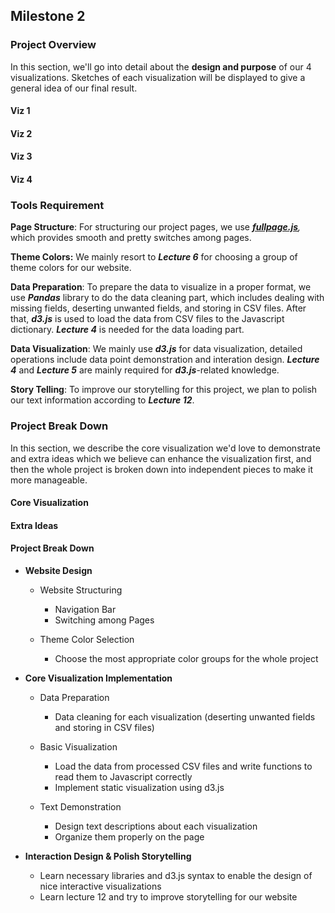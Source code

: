 ## Milestone 2

### Project Overview

In this section, we'll go into detail about the **design and purpose** of our 4 visualizations. Sketches of each visualization will be displayed to give a general idea of our final result.

#### Viz 1

#### Viz 2

#### Viz 3

#### Viz 4

### Tools Requirement

**Page Structure**: For structuring our project pages, we use _[**fullpage.js**](https://alvarotrigo.com/fullPage/),_ which provides smooth and pretty switches among pages.

**Theme Colors:** We mainly resort to **_Lecture 6_** for choosing a group of theme colors for our website.

**Data Preparation**: To prepare the data to visualize in a proper format, we use **_Pandas_** library to do the data cleaning part, which includes dealing with missing fields, deserting unwanted fields, and storing in CSV files. After that, **_d3.js_** is used to load the data from CSV files to the Javascript dictionary. **_Lecture 4_** is needed for the data loading part.

**Data Visualization**: We mainly use **_d3.js_** for data visualization, detailed operations include data point demonstration and interation design. **_Lecture 4_** and **_Lecture 5_** are mainly required for **_d3.js_**-related knowledge.

**Story Telling**: To improve our storytelling for this project, we plan to polish our text information according to **_Lecture 12_**.

### Project Break Down

In this section, we describe the core visualization we'd love to demonstrate and extra ideas which we believe can enhance the visualization first, and then the whole project is broken down into independent pieces to make it more manageable.

#### Core Visualization

#### Extra Ideas

#### Project Break Down

-   **Website Design**

    -   Website Structuring

        -   Navigation Bar
        -   Switching among Pages

    -   Theme Color Selection
        -   Choose the most appropriate color groups for the whole project

-   **Core Visualization Implementation**

    -   Data Preparation

        -   Data cleaning for each visualization (deserting unwanted fields and storing in CSV files)

    -   Basic Visualization
        -   Load the data from processed CSV files and write functions to read them to Javascript correctly
        -   Implement static visualization using d3.js
    -   Text Demonstration
        -   Design text descriptions about each visualization
        -   Organize them properly on the page

-   **Interaction Design & Polish Storytelling**

    -   Learn necessary libraries and d3.js syntax to enable the design of nice interactive visualizations
    -   Learn lecture 12 and try to improve storytelling for our website
